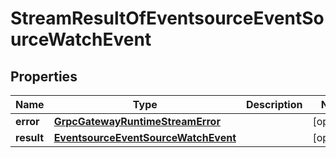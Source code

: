 

# StreamResultOfEventsourceEventSourceWatchEvent

## Properties

Name | Type | Description | Notes
------------ | ------------- | ------------- | -------------
**error** | [**GrpcGatewayRuntimeStreamError**](GrpcGatewayRuntimeStreamError.md) |  |  [optional]
**result** | [**EventsourceEventSourceWatchEvent**](EventsourceEventSourceWatchEvent.md) |  |  [optional]



